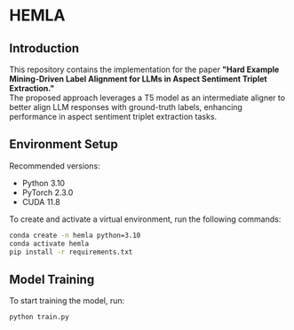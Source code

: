 # HEMLA

## Introduction
This repository contains the implementation for the paper **"Hard Example Mining-Driven Label Alignment for LLMs in Aspect Sentiment Triplet Extraction."**  
The proposed approach leverages a T5 model as an intermediate aligner to better align LLM responses with ground-truth labels, enhancing performance in aspect sentiment triplet extraction tasks.

## Environment Setup

Recommended versions:
- Python 3.10  
- PyTorch 2.3.0  
- CUDA 11.8  

To create and activate a virtual environment, run the following commands:

```bash
conda create -n hemla python=3.10
conda activate hemla
pip install -r requirements.txt
```

## Model Training

To start training the model, run:

```bash
python train.py
```